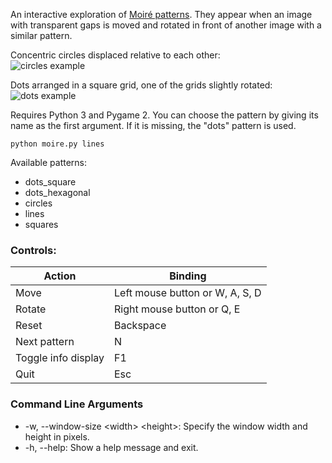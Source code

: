An interactive exploration of [Moiré patterns](https://en.wikipedia.org/wiki/Moir%C3%A9_pattern). They appear when an image with transparent gaps is moved and rotated in front of another image with a similar pattern.

Concentric circles displaced relative to each other:  
![circles example](example_images/circles.png)

Dots arranged in a square grid, one of the grids slightly rotated:  
![dots example](example_images/dots.png)

Requires Python 3 and Pygame 2. You can choose the pattern by giving its name as the first argument.
If it is missing, the "dots" pattern is used.
```
python moire.py lines
```
Available patterns:
- dots_square
- dots_hexagonal
- circles
- lines
- squares


### Controls:
Action | Binding
--- | ---
Move | Left mouse button or W, A, S, D
Rotate | Right mouse button or Q, E
Reset | Backspace
Next pattern | N
Toggle info display | F1
Quit | Esc


### Command Line Arguments
- -w, --window-size \<width> \<height>: Specify the window width and height in pixels.
- -h, --help: Show a help message and exit.
